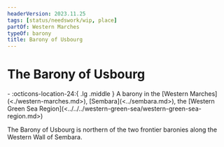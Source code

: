 ```yaml
---
headerVersion: 2023.11.25
tags: [status/needswork/wip, place]
partOf: Western Marches
typeOf: barony
title: Barony of Usbourg
---
```

# The Barony of Usbourg
<div class="grid cards ext-narrow-margin ext-one-column" markdown>
-    :octicons-location-24:{ .lg .middle } A barony in the [Western Marches](<./western-marches.md>), [Sembara](<../sembara.md>), the [Western Green Sea Region](<../../../western-green-sea/western-green-sea-region.md>)  
</div>


The Barony of Usbourg is northern of the two frontier baronies along the Western Wall of Sembara.